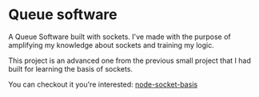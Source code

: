 # Queue software

A Queue Software built with sockets. I've made with the purpose of amplifying my knowledge about sockets and training my logic.

This project is an advanced one from the previous small project that I had built for learning the basis of sockets. 

You can checkout it you're interested:
[node-socket-basis](https://github.com/robercoding/node-socket-basis)
